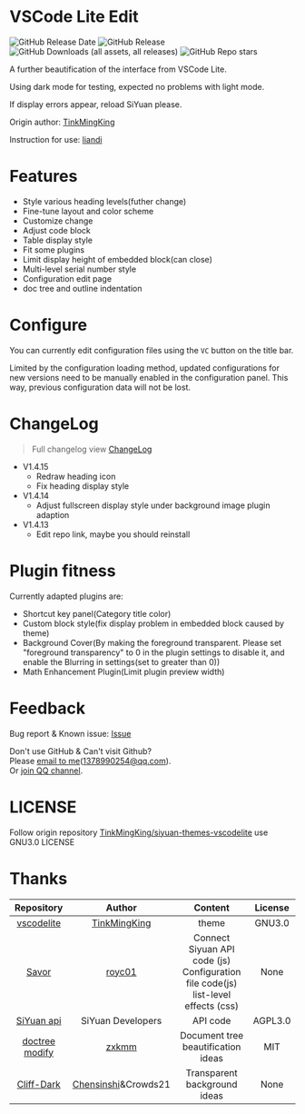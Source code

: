 # VSCode Lite Edit

![GitHub Release Date](https://img.shields.io/github/release-date/emptylight370/siyuan-vscodelite-edit?display_date=published_at)
![GitHub Release](https://img.shields.io/github/v/release/emptylight370/siyuan-vscodelite-edit)
![GitHub Downloads (all assets, all releases)](https://img.shields.io/github/downloads/emptylight370/siyuan-vscodelite-edit/total)
![GitHub Repo stars](https://img.shields.io/github/stars/emptylight370/siyuan-vscodelite-edit)

A further beautification of the interface from VSCode Lite.

Using dark mode for testing, expected no problems with light mode.

If display errors appear, reload SiYuan please.

Origin author: [TinkMingKing](https://github.com/TinkMingKing)

Instruction for use: [liandi](https://ld246.com/article/1728034766990)

# Features

- Style various heading levels(futher change)
- Fine-tune layout and color scheme
- Customize change
- Adjust code block
- Table display style
- Fit some plugins
- Limit display height of embedded block(can close)
- Multi-level serial number style
- Configuration edit page
- doc tree and outline indentation

# Configure

You can currently edit configuration files using the `VC` button on the title bar.

Limited by the configuration loading method, updated configurations for new versions need to be manually enabled in the configuration panel. This way, previous configuration data will not be lost.

# ChangeLog

> Full changelog view [ChangeLog](https://github.com/emptylight370/siyuan-vscodelite-edit/blob/main/changelog.md)

- V1.4.15
  - Redraw heading icon
  - Fix heading display style
- V1.4.14
  - Adjust fullscreen display style under background image plugin adaption
- V1.4.13
  - Edit repo link, maybe you should reinstall

# Plugin fitness

Currently adapted plugins are:

- Shortcut key panel(Category title color)
- Custom block style(fix display problem in embedded block caused by theme)
- Background Cover(By making the foreground transparent. Please set "foreground transparency" to 0 in the plugin settings to disable it, and enable the Blurring in settings(set to greater than 0))
- Math Enhancement Plugin(Limit plugin preview width)

# Feedback

Bug report & Known issue: [Issue](https://github.com/emptylight370/siyuan-vscodelite-edit/issues)

Don't use GitHub & Can't visit Github?  
Please [email to me](mailto:1378990254@qq.com)(1378990254@qq.com).  
Or [join QQ channel](https://pd.qq.com/s/7uxvabgbp).

# LICENSE

Follow origin repository [TinkMingKing/siyuan-themes-vscodelite](https://github.com/TinkMingKing/siyuan-themes-vscodelite) use GNU3.0 LICENSE

# Thanks

| Repository | Author | Content | License |
| :---: | :---: | :---: | :---: |
| [vscodelite](https://github.com/TinkMingKing/siyuan-themes-vscodelite) | [TinkMingKing](https://github.com/TinkMingKing) | theme | GNU3.0 |
| [Savor](https://github.com/royc01/notion-theme/tree/main) | [royc01](https://github.com/royc01) | Connect Siyuan API code (js)<br>Configuration file code(js)<br>list-level effects (css) | None |
| [SiYuan api](https://github.com/siyuan-note/siyuan/blob/master/API_zh_CN.md) | SiYuan Developers | API code | AGPL3.0 |
| [doctree modify](https://github.com/zxkmm/siyuan_doctree_compress) | [zxkmm](https://github.com/zxkmm) | Document tree beautification ideas |    MIT |
| [Cliff-Dark](https://github.com/chenshinshi/Cliff-Dark) | [Chensinshi](https://github.com/chenshinshi)&Crowds21 | Transparent background ideas |   None |